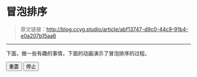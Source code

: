 # 冒泡排序

[annotation]: <id> (abf13747-d9c0-44c9-91b4-e0a207b15aa6)
[annotation]: <status> (public)
[annotation]: <create_time> (2019-04-22 16:20:56)
[annotation]: <category> (计算机科学)
[annotation]: <tags> (数据结构)

> 原文链接：<http://blog.ccyg.studio/article/abf13747-d9c0-44c9-91b4-e0a207b15aa6>

---
下面，做一些有趣的事情，下面的动画演示了冒泡排序的过程。

<div class="ui segments">
    <div class="ui segment" id="sketch-holder"></div>
    <div class='ui segment'>
        <button class='ui primary reset button'>重置</button>
        <button class='ui primary stop button'>停止</button>
    </div>
</div>

<div>
    <link href="https://cdn.jsdelivr.net/npm/semantic-ui@2.4.2/dist/semantic.min.css" rel="stylesheet">
    <script src="https://cdn.jsdelivr.net/npm/jquery@3.4.0/dist/jquery.min.js"></script>
    <script src="https://cdn.jsdelivr.net/npm/p5@0.8.0/lib/p5.min.js"></script>
</div>

<script>
var count = 32;
var array = new Array();
var left = null;
var right = null;
var times = 0;

function sleep(ms){
  return new Promise((resolve)=>setTimeout(resolve,ms));
}

async function start(){
    var status = $('.status');
    left = null;
    right = null;
    var sleep_time = 100;
    var current_times = times;
    for (let i = 0; i < array.length; i++) {
        for (let j = 1; j < array.length - i; j++) {
            left = j - 1;
            right = j;
            if( array[j] < array[j - 1])
            {
                let temp = array[j];
                array[j] = array[j - 1];
                array[j - 1] = temp;
                await sleep(sleep_time);
                console.log('take a exchange');
            }
            console.log(left + " " + right);
            await sleep(sleep_time);
            if(current_times != times){
                return;
            }
        }
    }
    left = null;
    right = null;
}

function reset(){
    left = null;
    right = null;
    times += 1;
    for (let index = 0; index < count; index++) {
        array[index] = parseInt(Math.random() * 100);
    }
    start();
}

function stop(){
    times += 1;
}


function setup() {
    var width = $("#sketch-holder").width();
    canvas = createCanvas(width, width/1.77);
    canvas.parent('sketch-holder');
    reset();
}

function draw() {
    clear();
    var status = $('.status');
    // $('.status').html(parseInt(width) + " " + parseInt(height));

    var size = width / count;
    for (let index = 0; index < array.length; index++) {
        var w = size;
        var h = (array[index]) * height / 100;
        var x = index * size;
        var y = height - h;
        var t = array[index];

        if (index == left){
            let c = color(219,40,40);
            fill(c);
        }
        else if(index == right){
            let c = color(251,189,8);
            fill(c);
        }
        else
        {
            let c = color(130,160,185);
            fill(c);
        }
        rect(x, y, w, h);      

        fill(255);
        text(t, x, y, w, h);  
    }
}

function windowResized() {
    var width = parseInt($("#sketch-holder").width());
    var height = parseInt(width / 1.77);
    resizeCanvas(width, height);
}

$('.reset.button').click(function(){
    reset();
    start();
});

$('.stop.button').click(function(){
    stop();
})
</script>